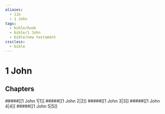 ```yaml
---
aliases:
  - 1Jo
  - 1 John
tags:
  - bible/book
  - bible/1 John
  - bible/new testament
cssclass:
  - bible
---
```


# 1 John

## Chapters

#####[[1 John 1|1]]
#####[[1 John 2|2]]
#####[[1 John 3|3]]
#####[[1 John 4|4]]
#####[[1 John 5|5]]
